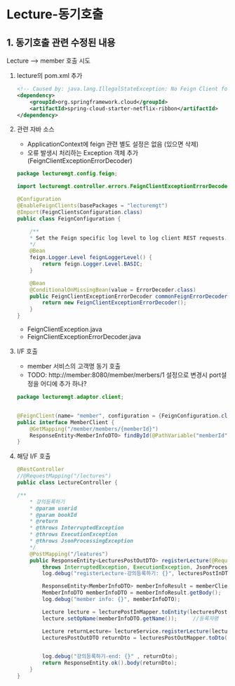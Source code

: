 # Lecture-동기호출

## 1. 동기호출 관련 수정된 내용
Lecture --> member 호출 시도
1. lecture의 pom.xml 추가
    ```xml
    <!-- Caused by: java.lang.IllegalStateException: No Feign Client for loadBalancing defined -->
    <dependency>
        <groupId>org.springframework.cloud</groupId>
        <artifactId>spring-cloud-starter-netflix-ribbon</artifactId>
    </dependency>
    ```

2. 관련 자바 소스
    - ApplicationContext에 feign 관련 별도 설정은 없음 (있으면 삭제)
    - 오류 발생시 처리하는 Exception 객체 추가(FeignClientExceptionErrorDecoder)
    ```java
    package lecturemgt.config.feign;

    import lecturemgt.controller.errors.FeignClientExceptionErrorDecoder;

    @Configuration
    @EnableFeignClients(basePackages = "lecturemgt")
    @Import(FeignClientsConfiguration.class)
    public class FeignConfiguration {

        /**
        * Set the Feign specific log level to log client REST requests.
        */
        @Bean
        feign.Logger.Level feignLoggerLevel() {
            return feign.Logger.Level.BASIC;
        }

        @Bean
        @ConditionalOnMissingBean(value = ErrorDecoder.class)
        public FeignClientExceptionErrorDecoder commonFeignErrorDecoder() {
            return new FeignClientExceptionErrorDecoder();
        }
    }
    ```

   - FeignClientException.java
   - FeignClientExceptionErrorDecoder.java
3. I/F 호출
   - member 서비스의 고객명 동기 호출
   - TODO: http://member:8080/member/merbers/1  설정으로 변경시 port설정을 어디에 추가 하나?
    ```java
    package lecturemgt.adaptor.client;


    @FeignClient(name= "member", configuration = {FeignConfiguration.class})
    public interface MemberClient {
        @GetMapping("/member/members/{memberId}")
        ResponseEntity<MemberInfoDTO> findById(@PathVariable("memberId") int id);
    }

    ```
4. 해당 I/F 호출
    ```java
    @RestController
    //@RequestMapping("/lectures")
    public class LectureController {

    /**
        * 강의등록하기
        * @param userid
        * @param bookId
        * @return
        * @throws InterruptedException
        * @throws ExecutionException
        * @throws JsonProcessingException
        */
        @PostMapping("/leatures")
        public ResponseEntity<LecturesPostOutDTO> registerLecture(@RequestBody LecturesPostInDTO lecturesPostInDTO)
            throws InterruptedException, ExecutionException, JsonProcessingException {
            log.debug("registerLecture-강의등록하기: {}", lecturesPostInDTO);

            ResponseEntity<MemberInfoDTO> memberInfoResult = memberClient.findById(lecturesPostInDTO.getMemberId()); //feign - 책 정보 가져오기
            MemberInfoDTO memberInfoDTO = memberInfoResult.getBody();
            log.debug("member info: {}", memberInfoDTO);

            Lecture lecture = lecturePostInMapper.toEntity(lecturesPostInDTO);
            lecture.setOpName(memberInfoDTO.getName());		//등록자명

            Lecture returnLecture= lectureService.registerLecture(lecture);
            LecturesPostOutDTO returnDto = lecturesPostOutMapper.toDto(returnLecture);


            log.debug("강의등록하기-end: {}" , returnDto);
            return ResponseEntity.ok().body(returnDto);
        }
    }
    ```

